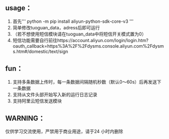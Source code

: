 ## usage：
1. 首先''' python -m pip install aliyun-python-sdk-core-v3 '''  
2. 简单修改tuoguan_data，adress后即可运行
3. （若不想使用短信模块请在tuoguan_data中将短信开关模式置为0）
4. 短信功能需要自行前往https://account.aliyun.com/login/login.htm?oauth_callback=https%3A%2F%2Fdysms.console.aliyun.com%2Fdysms.htm#/domestic/text/sign
## fun：
1. 支持多条数据上传时，每一条数据间隔随机秒数（默认0～60s）后再发送下一条数据
2. 支持从文件头部开始写入新的运行日志记录
3. 支持阿里云短信发送模块

## WARNING：
仅供学习交流使用，严禁用于商业用途，请于24 小时内删除

